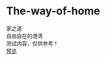 # The-way-of-home
家之道<br >
自由自在的港湾<br >
测试内容，仅供参考！<br >
<a href="https://weiwangwang.github.io/The-way-of-home/" target="blank">预览</a>
